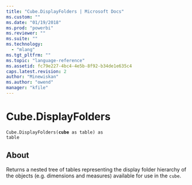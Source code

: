 ```yaml
---
title: "Cube.DisplayFolders | Microsoft Docs"
ms.custom: ""
ms.date: "01/19/2018"
ms.prod: "powerbi"
ms.reviewer: ""
ms.suite: ""
ms.technology: 
  - "mlang"
ms.tgt_pltfrm: ""
ms.topic: "language-reference"
ms.assetid: fc79e227-4bc4-4e5b-8f92-b34de1e635c4
caps.latest.revision: 2
author: "Minewiskan"
ms.author: "owend"
manager: "kfile"
---
```

# Cube.DisplayFolders
<code>Cube.DisplayFolders(**cube** as table) as table</code>

## About
Returns a nested tree of tables representing the display folder hierarchy of the objects (e.g. dimensions and measures) available for use in the <code>cube</code>.

